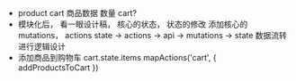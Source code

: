 - product cart
  商品数据
  数量
  cart?
- 模块化后， 看一眼设计稿， 核心的状态， 状态的修改
  添加核心的mutations， actions
  state -> actions -> api -> mutations -> state 
  数据流转进行逻辑设计
- 添加商品到购物车
  cart.state.items
  mapActions('cart', {
    addProductsToCart
  })
